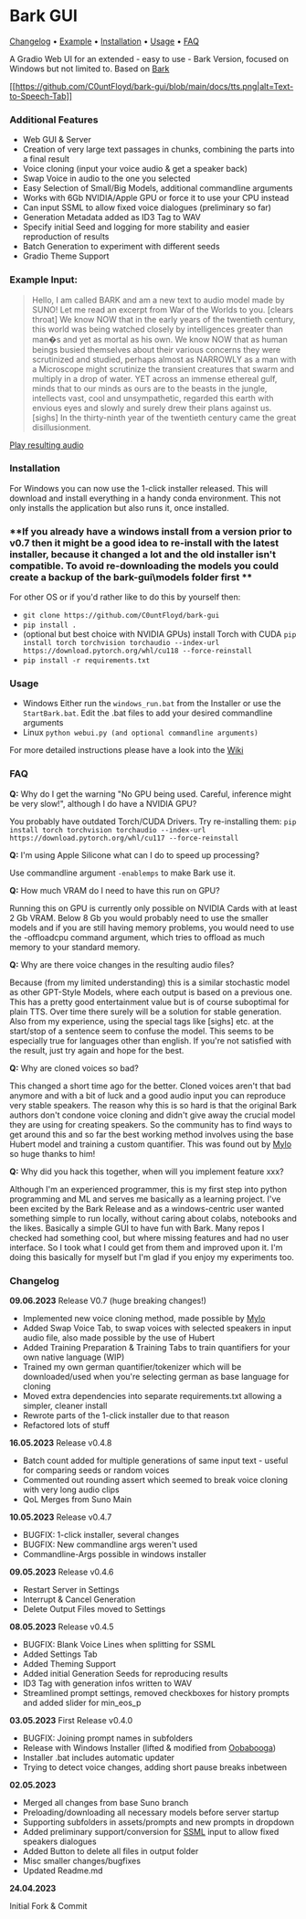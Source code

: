 # Bark GUI

[Changelog](#changelog) • [Example](#example-input) • [Installation](#installation) • [Usage](#usage) • [FAQ](#faq)


A Gradio Web UI for an extended - easy to use - Bark Version, focused on Windows but not limited to.
Based on [Bark](https://github.com/suno-ai/bark)

[[https://github.com/C0untFloyd/bark-gui/blob/main/docs/tts.png|alt=Text-to-Speech-Tab]]

### Additional Features

- Web GUI & Server
- Creation of very large text passages in chunks, combining the parts into a final result
- Voice cloning (input your voice audio & get a speaker back)
- Swap Voice in audio to the one you selected
- Easy Selection of Small/Big Models, additional commandline arguments
- Works with 6Gb NVIDIA/Apple GPU or force it to use your CPU instead
- Can input SSML to allow fixed voice dialogues (preliminary so far)
- Generation Metadata added as ID3 Tag to WAV
- Specify initial Seed and logging for more stability and easier reproduction of results
- Batch Generation to experiment with different seeds
- Gradio Theme Support 

### Example Input:

> Hello, I am called BARK and am a new text to audio model made by SUNO! Let me read an excerpt from War of the Worlds to you. [clears throat]
We know NOW that in the early years of the twentieth century, this world was being watched closely by intelligences greater than man�s and yet as mortal as his own. We know NOW that as human beings busied themselves about their various concerns they were scrutinized and studied, perhaps almost as NARROWLY as a man with a Microscope might scrutinize the transient creatures that swarm and multiply in a drop of water. YET across an immense ethereal gulf, minds that to our minds as ours are to the beasts in the jungle, intellects vast, cool and unsympathetic, regarded this earth with envious eyes and slowly and surely drew their plans against us. [sighs] In the thirty-ninth year of the twentieth century came the great disillusionment.

[Play resulting audio](https://user-images.githubusercontent.com/131583554/234322414-c90330e4-bbe8-4047-bea6-1f783d49204f.webm)


### Installation

For Windows you can now use the 1-click installer released. This will download and install everything
in a handy conda environment. This not only installs the application but also runs it, once installed.

### **If you already have a windows install from a version prior to v0.7 then it might be a good idea to re-install with the latest installer, because it changed a lot and the old installer isn't compatible. To avoid re-downloading the models you could create a backup of the bark-gui\models folder first **
 
For other OS or if you'd rather like to do this by yourself then:

- `git clone https://github.com/C0untFloyd/bark-gui`
- `pip install .`
- (optional but best choice with NVIDIA GPUs) install Torch with CUDA `pip install torch torchvision torchaudio --index-url https://download.pytorch.org/whl/cu118 --force-reinstall`
- `pip install -r requirements.txt`


### Usage

- Windows Either run the `windows_run.bat` from the Installer or use the `StartBark.bat`. Edit the .bat files to add your desired commandline arguments 
- Linux `python webui.py (and optional commandline arguments)`

For more detailed instructions please have a look into the [Wiki](https://github.com/C0untFloyd/bark-gui/wiki)


### FAQ
**Q:** Why do I get the warning "No GPU being used. Careful, inference might be very slow!", although I do have a NVIDIA GPU?

You probably have outdated Torch/CUDA Drivers. Try re-installing them:
`pip install torch torchvision torchaudio --index-url https://download.pytorch.org/whl/cu117 --force-reinstall`


**Q:** I'm using Apple Silicone what can I do to speed up processing?

Use commandline argument `-enablemps` to make Bark use it.


**Q:** How much VRAM do I need to have this run on GPU?

Running this on GPU is currently only possible on NVIDIA Cards with at least 2 Gb VRAM. Below 8 Gb you
would probably need to use the smaller models and if you are still having memory problems, you would need
to use the -offloadcpu command argument, which tries to offload as much memory to your standard memory.


**Q:** Why are there voice changes in the resulting audio files?

Because (from my limited understanding) this is a similar stochastic model as other GPT-Style Models, where each output is based on a previous one.
This has a pretty good entertainment value but is of course suboptimal for plain TTS. Over time there surely will be a solution for stable generation.
Also from my experience, using the special tags like [sighs] etc. at the start/stop of a sentence seem to confuse the model. This seems to
be especially true for languages other than english. If you're not satisfied with the result, just try again and hope for the best.


**Q:** Why are cloned voices so bad?

This changed a short time ago for the better. Cloned voices aren't that bad anymore and with a bit of luck and a good audio input you can reproduce very stable speakers.
The reason why this is so hard is that the original Bark authors don't condone voice cloning and didn't give away the crucial model they are using for
creating speakers. So the community has to find ways to get around this and so far the best working method involves using the base Hubert model and training a custom quantifier.
This was found out by [Mylo](https://github.com/gitmylo/bark-voice-cloning-HuBERT-quantizer) so huge thanks to him! 


**Q:** Why did you hack this together, when will you implement feature xxx?

Although I'm an experienced programmer, this is my first step into python programming and ML and serves me basically as a learning project.
I've been excited by the Bark Release and as a windows-centric user wanted something simple to run locally, without
caring about colabs, notebooks and the likes. Basically a simple GUI to have fun with Bark. Many repos I checked
had something cool, but where missing features and had no user interface. So I took what I could get from them and improved upon it.
I'm doing this basically for myself but I'm glad if you enjoy my experiments too.



### Changelog

**09.06.2023** Release V0.7 (huge breaking changes!)

- Implemented new voice cloning method, made possible by [Mylo](https://github.com/gitmylo/bark-voice-cloning-HuBERT-quantizer)
- Added Swap Voice Tab, to swap voices with selected speakers in input audio file, also made possible by the use of Hubert
- Added Training Preparation & Training Tabs to train quantifiers for your own native language (WIP)
- Trained my own german quantifier/tokenizer which will be downloaded/used when you're selecting german as base language for cloning
- Moved extra dependencies into separate requirements.txt allowing a simpler, cleaner install
- Rewrote parts of the 1-click installer due to that reason
- Refactored lots of stuff 


**16.05.2023** Release v0.4.8

- Batch count added for multiple generations of same input text - useful for comparing seeds or random voices
- Commented out rounding assert which seemed to break voice cloning with very long audio clips
- QoL Merges from Suno Main


**10.05.2023** Release v0.4.7

- BUGFIX: 1-click installer, several changes 
- BUGFIX: New commandline args weren't used
- Commandline-Args possible in windows installer


**09.05.2023** Release v0.4.6

- Restart Server in Settings
- Interrupt & Cancel Generation
- Delete Output Files moved to Settings


**08.05.2023** Release v0.4.5

- BUGFIX: Blank Voice Lines when splitting for SSML
- Added Settings Tab
- Added Theming Support
- Added initial Generation Seeds for reproducing results
- ID3 Tag with generation infos written to WAV
- Streamlined prompt settings, removed checkboxes for history prompts and added slider for min_eos_p
  


**03.05.2023** First Release v0.4.0

- BUGFIX: Joining prompt names in subfolders
- Release with Windows Installer (lifted & modified from [Oobabooga](https://github.com/oobabooga/one-click-installers))
- Installer .bat includes automatic updater
- Trying to detect voice changes, adding short pause breaks inbetween


**02.05.2023**

- Merged all changes from base Suno branch
- Preloading/downloading all necessary models before server startup
- Supporting subfolders in assets/prompts and new prompts in dropdown
- Added preliminary support/conversion for [SSML](https://www.xml.com/pub/a/2004/10/20/ssml.html) input to allow fixed speakers dialogues
- Added Button to delete all files in output folder
- Misc smaller changes/bugfixes
- Updated Readme.md

**24.04.2023**

Initial Fork & Commit


